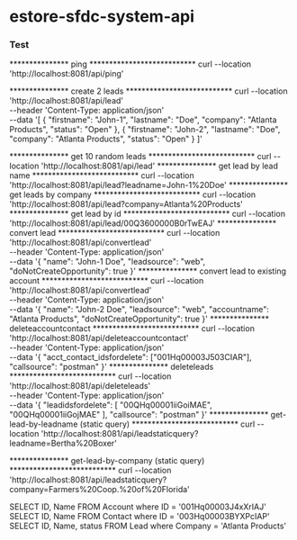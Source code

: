 # estore-sfdc-system-api

### Test
*************** ping ***************************
curl --location 'http://localhost:8081/api/ping'

*************** create 2 leads ***************************
curl --location 'http://localhost:8081/api/lead' \
--header 'Content-Type: application/json' \
--data '[
    {
        "firstname": "John-1",
        "lastname": "Doe",
        "company": "Atlanta Products",
        "status": "Open"
    },
    {
        "firstname": "John-2",
        "lastname": "Doe",
        "company": "Atlanta Products",
        "status": "Open"
    }
]'

*************** get 10 random leads ***************************
curl --location 'http://localhost:8081/api/lead'
*************** get lead by lead name ***************************
curl --location 'http://localhost:8081/api/lead?leadname=John-1%20Doe'
*************** get leads by company ***************************
curl --location 'http://localhost:8081/api/lead?company=Atlanta%20Products'
*************** get lead by id ***************************
curl --location 'http://localhost:8081/api/lead/00Q3600000B0rTwEAJ'
*************** convert lead ***************************
curl --location 'http://localhost:8081/api/convertlead' \
--header 'Content-Type: application/json' \
--data '{
    "name": "John-1 Doe",
    "leadsource": "web",
    "doNotCreateOpportunity": true
}'
*************** convert lead to existing account ***************************
curl --location 'http://localhost:8081/api/convertlead' \
--header 'Content-Type: application/json' \
--data '{
    "name": "John-2 Doe",
    "leadsource": "web",
    "accountname": "Atlanta Products",
    "doNotCreateOpportunity": true
}'
*************** deleteaccountcontact ***************************
curl --location 'http://localhost:8081/api/deleteaccountcontact' \
--header 'Content-Type: application/json' \
--data '{
    "acct_contact_idsfordelete": ["001Hq00003J503CIAR"],
    "callsource": "postman"
}'
*************** deleteleads ***************************
curl --location 'http://localhost:8081/api/deleteleads' \
--header 'Content-Type: application/json' \
--data '{
    "leadidsfordelete": [
        "00QHq00001iiGoiMAE",
        "00QHq00001iiGojMAE"
    ],
    "callsource": "postman"
}'
*************** get-lead-by-leadname (static query) ***************************
curl --location 'http://localhost:8081/api/leadstaticquery?leadname=Bertha%20Boxer'

*************** get-lead-by-company (static query) ***************************
curl --location 'http://localhost:8081/api/leadstaticquery?company=Farmers%20Coop.%20of%20Florida'

SELECT ID, Name FROM Account where ID = '001Hq00003J4xXrIAJ'
SELECT ID, Name FROM Contact where ID = '003Hq00003BYXPcIAP'
SELECT ID, Name, status FROM Lead where Company = 'Atlanta Products'

